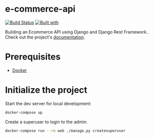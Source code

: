 # e-commerce-api

[![Build Status](https://travis-ci.org/BikoCodes/e-commerce-api.svg?branch=master)](https://travis-ci.org/BikoCodes/e-commerce-api)
[![Built with](https://img.shields.io/badge/Built_with-Cookiecutter_Django_Rest-F7B633.svg)](https://github.com/agconti/cookiecutter-django-rest)

Building an Ecommerce API using Django and Django Rest Framework.. Check out the project's [documentation](http://BikoCodes.github.io/e-commerce-api/).

# Prerequisites

- [Docker](https://docs.docker.com/docker-for-mac/install/)

# Initialize the project

Start the dev server for local development:

```bash
docker-compose up
```

Create a superuser to login to the admin:

```bash
docker-compose run --rm web ./manage.py createsuperuser
```
